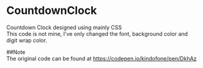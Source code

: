 # CountdownClock
Countdown Clock designed using mainly CSS<br>
This code is not mine, I've only changed the font, background color and digit wrap color.

##Note <br>
The original code can be found at https://codepen.io/kindofone/pen/DkhAz
